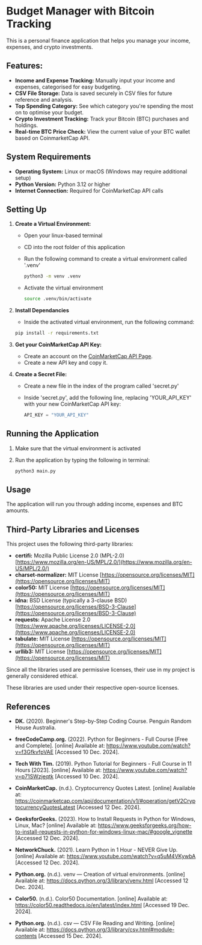 # Budget Manager with Bitcoin Tracking

This is a personal finance application that helps you manage your income, expenses, and crypto investments.

## Features:

- **Income and Expense Tracking:** Manually input your income and expenses, categorised for easy budgeting.
- **CSV File Storage:** Data is saved securely in CSV files for future reference and analysis.
- **Top Spending Category:** See which category you're spending the most on to optimise your budget.
- **Crypto Investment Tracking:** Track your Bitcoin (BTC) purchases and holdings.
- **Real-time BTC Price Check:** View the current value of your BTC wallet based on CoinmarketCap API.

## System Requirements
- **Operating System:** Linux or macOS (Windows may require additional setup)
- **Python Version:** Python 3.12 or higher
- **Internet Connection:** Required for CoinMarketCap API calls

## Setting Up

1. **Create a Virtual Environment:**

    - Open your linux-based terminal
    - CD into the root folder of this application
    - Run the following command to create a virtual environment called '.venv'

        ```bash
        python3 -m venv .venv
        ```
    - Activate the virtual environment

        ```bash
        source .venv/bin/activate
        ```

2. **Install Dependancies**
    
    - Inside the activated virtual environment, run the following command:

    ```bash
    pip install -r requirements.txt
    ```

3. **Get your CoinMarketCap API Key:**

    - Create an account on the [CoinMarketCap API Page](https://coinmarketcap.com/api/).
    - Create a new API key and copy it.

4. **Create a Secret File:**

    - Create a new file in the index of the program called 'secret.py'
    - Inside 'secret.py', add the following line, replacing 'YOUR_API_KEY' with your new CoinMarketCap API key:

        ```python
        API_KEY = "YOUR_API_KEY"
        ```

## Running the Application

1. Make sure that the virtual environment is activated
2. Run the application by typing the following in terminal:

    ```bash
    python3 main.py
    ```

## Usage

The application will run you through adding income, expenses and BTC amounts.

## Third-Party Libraries and Licenses

This project uses the following third-party libraries:

*   **certifi:** Mozilla Public License 2.0 (MPL-2.0) [https://www.mozilla.org/en-US/MPL/2.0/](https://www.mozilla.org/en-US/MPL/2.0/)
*   **charset-normalizer:** MIT License [https://opensource.org/licenses/MIT](https://opensource.org/licenses/MIT)
*   **color50:** MIT License [https://opensource.org/licenses/MIT](https://opensource.org/licenses/MIT)
*   **idna:** BSD License (typically a 3-clause BSD) [https://opensource.org/licenses/BSD-3-Clause](https://opensource.org/licenses/BSD-3-Clause)
*   **requests:** Apache License 2.0 [https://www.apache.org/licenses/LICENSE-2.0](https://www.apache.org/licenses/LICENSE-2.0)
*   **tabulate:** MIT License [https://opensource.org/licenses/MIT](https://opensource.org/licenses/MIT)
*   **urllib3:** MIT License [https://opensource.org/licenses/MIT](https://opensource.org/licenses/MIT)

Since all the libraries used are permissive licenses, their use in my project is generally considered ethical.

These libraries are used under their respective open-source licenses.

## References

- **DK.** (2020). Beginner's Step-by-Step Coding Course. Penguin Random House Australia.

- **freeCodeCamp.org.** (2022). Python for Beginners - Full Course [Free and Complete]. [online] Available at: https://www.youtube.com/watch?v=f3GfkvfpVAE [Accessed 10 Dec. 2024].

- **Tech With Tim.** (2019). Python Tutorial for Beginners - Full Course in 11 Hours [2023]. [online] Available at: https://www.youtube.com/watch?v=p71SWzjeqtk [Accessed 10 Dec. 2024].

- **CoinMarketCap.** (n.d.). Cryptocurrency Quotes Latest. [online] Available at: https://coinmarketcap.com/api/documentation/v1/#operation/getV2CryptocurrencyQuotesLatest [Accessed 12 Dec. 2024].

- **GeeksforGeeks.** (2023). How to Install Requests in Python for Windows, Linux, Mac? [online] Available at: https://www.geeksforgeeks.org/how-to-install-requests-in-python-for-windows-linux-mac/#google_vignette [Accessed 12 Dec. 2024].

- **NetworkChuck.** (2021). Learn Python in 1 Hour - NEVER Give Up. [online] Available at: https://www.youtube.com/watch?v=q5uM4VKywbA [Accessed 12 Dec. 2024].

- **Python.org.** (n.d.). venv — Creation of virtual environments. [online] Available at: https://docs.python.org/3/library/venv.html [Accessed 12 Dec. 2024].

- **Color50.** (n.d.). Color50 Documentation. [online] Available at: https://color50.readthedocs.io/en/latest/index.html [Accessed 19 Dec. 2024].

- **Python.org.** (n.d.). csv — CSV File Reading and Writing. [online] Available at: https://docs.python.org/3/library/csv.html#module-contents [Accessed 15 Dec. 2024].
